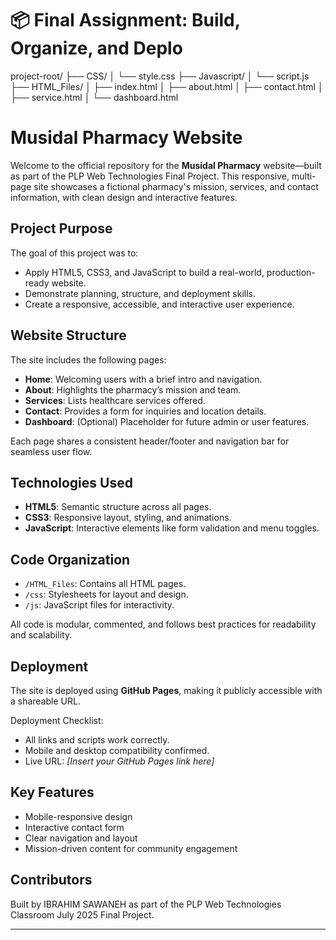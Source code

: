 # 📦 Final Assignment: Build, Organize, and Deplo
project-root/
├── CSS/
│   └── style.css
├── Javascript/
│   └── script.js
├── HTML_Files/
│   ├── index.html
│   ├── about.html
│   ├── contact.html
│   ├── service.html
│   └── dashboard.html


#  Musidal Pharmacy Website

Welcome to the official repository for the **Musidal Pharmacy** website—built as part of the PLP Web Technologies Final Project. This responsive, multi-page site showcases a fictional pharmacy's mission, services, and contact information, with clean design and interactive features.

##  Project Purpose

The goal of this project was to:
- Apply HTML5, CSS3, and JavaScript to build a real-world, production-ready website.
- Demonstrate planning, structure, and deployment skills.
- Create a responsive, accessible, and interactive user experience.

##  Website Structure

The site includes the following pages:
- **Home**: Welcoming users with a brief intro and navigation.
- **About**: Highlights the pharmacy’s mission and team.
- **Services**: Lists healthcare services offered.
- **Contact**: Provides a form for inquiries and location details.
- **Dashboard**: (Optional) Placeholder for future admin or user features.

Each page shares a consistent header/footer and navigation bar for seamless user flow.

##  Technologies Used

- **HTML5**: Semantic structure across all pages.
- **CSS3**: Responsive layout, styling, and animations.
- **JavaScript**: Interactive elements like form validation and menu toggles.

##  Code Organization

- `/HTML_Files`: Contains all HTML pages.
- `/css`: Stylesheets for layout and design.
- `/js`: JavaScript files for interactivity.

All code is modular, commented, and follows best practices for readability and scalability.

##  Deployment

The site is deployed using **GitHub Pages**, making it publicly accessible with a shareable URL.

 Deployment Checklist:
- All links and scripts work correctly.
- Mobile and desktop compatibility confirmed.
- Live URL: _[Insert your GitHub Pages link here]_

##  Key Features

- Mobile-responsive design
- Interactive contact form
- Clear navigation and layout
- Mission-driven content for community engagement

##  Contributors

Built by IBRAHIM SAWANEH as part of the PLP Web Technologies Classroom July 2025 Final Project.

---

